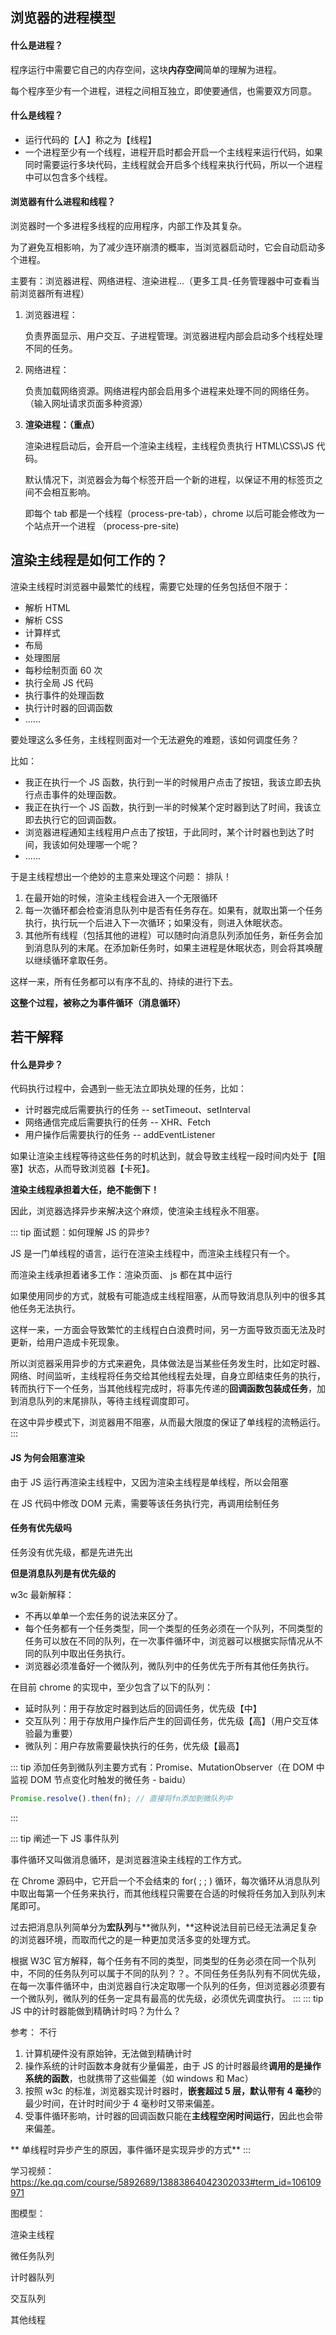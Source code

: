 ## **浏览器的进程模型**

#### **什么是进程？**

程序运行中需要它自己的内存空间，这块**内存空间**简单的理解为进程。

每个程序至少有一个进程，进程之间相互独立，即使要通信，也需要双方同意。

#### **什么是线程？**

- 运行代码的【人】称之为【线程】
- 一个进程至少有一个线程，进程开启时都会开启一个主线程来运行代码，如果同时需要运行多块代码，主线程就会开启多个线程来执行代码，所以一个进程中可以包含多个线程。

#### **浏览器有什么进程和线程**？

浏览器时一个多进程多线程的应用程序，内部工作及其复杂。

为了避免互相影响，为了减少连环崩溃的概率，当浏览器启动时，它会自动启动多个进程。

主要有：浏览器进程、网络进程、渲染进程...（更多工具-任务管理器中可查看当前浏览器所有进程）

1.  浏览器进程：

    &#x20;负责界面显示、用户交互、子进程管理。浏览器进程内部会启动多个线程处理不同的任务。

2.  网络进程：

    负责加载网络资源。网络进程内部会启用多个进程来处理不同的网络任务。（输入网址请求页面多种资源）

3.  **渲染进程：（重点）**

    渲染进程启动后，会开启一个渲染主线程，主线程负责执行 HTML\CSS\JS 代码。

    默认情况下，浏览器会为每个标签开启一个新的进程，以保证不用的标签页之间不会相互影响。

    即每个 tab 都是一个线程（process-pre-tab），chrome 以后可能会修改为一个站点开一个进程 （process-pre-site)

## **渲染主线程是如何工作的？**

渲染主线程时浏览器中最繁忙的线程，需要它处理的任务包括但不限于：

- 解析 HTML
- 解析 CSS
- 计算样式
- 布局
- 处理图层
- 每秒绘制页面 60 次
- 执行全局 JS 代码
- 执行事件的处理函数
- 执行计时器的回调函数
- ......

要处理这么多任务，主线程则面对一个无法避免的难题，该如何调度任务？

比如：&#x20;

- 我正在执行一个 JS 函数，执行到一半的时候用户点击了按钮，我该立即去执行点击事件的处理函数。
- 我正在执行一个 JS 函数，执行到一半的时候某个定时器到达了时间，我该立即去执行它的回调函数。
- 浏览器进程通知主线程用户点击了按钮，于此同时，某个计时器也到达了时间，我该如何处理哪一个呢？
- ......

于是主线程想出一个绝妙的主意来处理这个问题： 排队！

1.  在最开始的时候，渲染主线程会进入一个无限循环
2.  每一次循环都会检查消息队列中是否有任务存在。如果有，就取出第一个任务执行，执行玩一个后进入下一次循环；如果没有，则进入休眠状态。
3.  其他所有线程（包括其他的进程）可以随时向消息队列添加任务，新任务会加到消息队列的末尾。在添加新任务时，如果主进程是休眠状态，则会将其唤醒以继续循环拿取任务。

这样一来，所有任务都可以有序不乱的、持续的进行下去。

**这整个过程，被称之为事件循环（消息循环）**

## **若干解释**

#### **什么是异步？**

代码执行过程中，会遇到一些无法立即执处理的任务，比如：

- 计时器完成后需要执行的任务 -- setTimeout、setInterval
- 网络通信完成后需要执行的任务 -- XHR、Fetch
- 用户操作后需要执行的任务 -- addEventListener

如果让渲染主线程等待这些任务的时机达到，就会导致主线程一段时间内处于【阻塞】状态，从而导致浏览器【卡死】。

**渲染主线程承担着大任，绝不能倒下！**

因此，浏览器选择异步来解决这个麻烦，使渲染主线程永不阻塞。

::: tip 面试题：如何理解 JS 的异步?

JS 是一门单线程的语言，运行在渲染主线程中，而渲染主线程只有一个。

而渲染主线承担着诸多工作：渲染页面、 js 都在其中运行

如果使用同步的方式，就极有可能造成主线程阻塞，从而导致消息队列中的很多其他任务无法执行。

这样一来，一方面会导致繁忙的主线程白白浪费时间，另一方面导致页面无法及时更新，给用户造成卡死现象。

所以浏览器采用异步的方式来避免，具体做法是当某些任务发生时，比如定时器、网络、时间监听，主线程将任务交给其他线程去处理，自身立即结束任务的执行，转而执行下一个任务，当其他线程完成时，将事先传递的**回调函数包装成任务**，加到消息队列的末尾排队，等待主线程调度即可。

在这中异步模式下，浏览器用不阻塞，从而最大限度的保证了单线程的流畅运行。
:::

#### **JS 为何会阻塞渲染**

由于 JS 运行再渲染主线程中，又因为渲染主线程是单线程，所以会阻塞

在 JS 代码中修改 DOM 元素，需要等该任务执行完，再调用绘制任务

#### **任务有优先级吗**

任务没有优先级，都是先进先出

**但是消息队列是有优先级的**

w3c 最新解释：

- 不再以单单一个宏任务的说法来区分了。
- 每个任务都有一个任务类型，同一个类型的任务必须在一个队列，不同类型的任务可以放在不同的队列，在一次事件循环中，浏览器可以根据实际情况从不同的队列中取出任务执行。
- 浏览器必须准备好一个微队列，微队列中的任务优先于所有其他任务执行。

在目前 chrome 的实现中，至少包含了以下的队列：

- 延时队列：用于存放定时器到达后的回调任务，优先级【中】
- 交互队列：用于存放用户操作后产生的回调任务，优先级【高】（用户交互体验最为重要）
- 微队列：用户存放需要最快执行的任务，优先级【最高】

::: tip
添加任务到微队列主要方式有：Promise、MutationObserver（在 DOM 中监视 DOM 节点变化时触发的微任务 - baidu）

```js
Promise.resolve().then(fn); // 直接将fn添加到微队列中
```

:::

::: tip 阐述一下 JS 事件队列

事件循环又叫做消息循环，是浏览器渲染主线程的工作方式。

在 Chrome 源码中，它开启一个不会结束的 for( ; ; ) 循环，每次循环从消息队列中取出每第一个任务来执行，而其他线程只需要在合适的时候将任务加入到队列末尾即可。

过去把消息队列简单分为**宏队列**与\*\*微队列，\*\*这种说法目前已经无法满足复杂的浏览器环境，而取而代之的是一种更加灵活多变的处理方式。

根据 W3C 官方解释，每个任务有不同的类型，同类型的任务必须在同一个队列中，不同的任务队列可以属于不同的队列？？。不同任务任务队列有不同优先级，在每一次事件循环中，由浏览器自行决定取哪一个队列的任务，但浏览器必须要有一个微队列，微队列的任务一定具有最高的优先级，必须优先调度执行。
:::
::: tip JS 中的计时器能做到精确计时吗？为什么？

参考： 不行

1.  计算机硬件没有原始钟，无法做到精确计时
2.  操作系统的计时函数本身就有少量偏差，由于 JS 的计时器最终**调用的是操作系统的函数**，也就携带了这些偏差（如 windows 和 Mac）
3.  按照 w3c 的标准，浏览器实现计时器时，**嵌套超过 5 层，默认带有 4 毫秒**的最少时间，在计时时间少于 4 毫秒时又带来偏差。
4.  受事件循环影响，计时器的回调函数只能在**主线程空闲时间运行**，因此也会带来偏差。

\*\* 单线程时异步产生的原因，事件循环是实现异步的方式\*\*
:::

学习视频：<https://ke.qq.com/course/5892689/13883864042302033#term_id=106109971>

图模型：

渲染主线程

微任务队列

计时器队列

交互队列

&#x9; 其他线程
